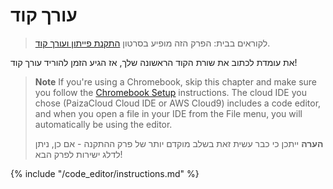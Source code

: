 # עורך קוד

> לקוראים בבית: הפרק הזה מופיע בסרטון [התקנת פייתון ועורך קוד](https://www.youtube.com/watch?v=pVTaqzKZCdA&t=4m43s).

את עומדת לכתוב את שורת הקוד הראשונה שלך, אז הגיע הזמן להוריד עורך קוד!

> **Note** If you're using a Chromebook, skip this chapter and make sure you follow the [Chromebook Setup](../chromebook_setup/README.md) instructions. The cloud IDE you chose (PaizaCloud Cloud IDE or AWS Cloud9) includes a code editor, and when you open a file in your IDE from the File menu, you will automatically be using the editor.
> 
> **הערה** ייתכן כי כבר עשית זאת בשלב מוקדם יותר של פרק ההתקנה - אם כן, ניתן לדלג ישירות לפרק הבא!

{% include "/code_editor/instructions.md" %}